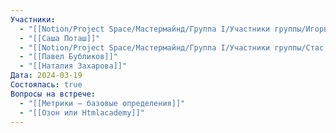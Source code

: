 ```yaml
---
Участники:
  - "[[Notion/Project Space/Мастермайнд/Группа I/Участники группы/Игорь Алексеенко/Игорь Алексеенко\\|Игорь Алексеенко]]"
  - "[[Саша Поташ]]"
  - "[[Notion/Project Space/Мастермайнд/Группа I/Участники группы/Стас Харламов/Стас Харламов\\|Стас Харламов]]"
  - "[[Павел Бубликов]]"
  - "[[Наталия Захарова]]"
Дата: 2024-03-19
Состоялась: true
Вопросы на встрече:
  - "[[Метрики — базовые определения]]"
  - "[[Озон или Htmlacademy]]"
---
```


